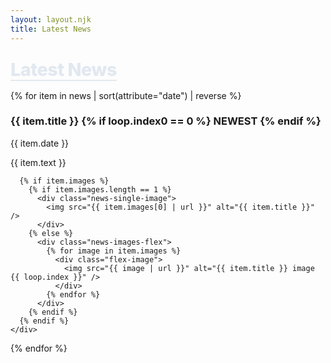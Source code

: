 ```yaml
---
layout: layout.njk
title: Latest News
---
```

<style>
  h2 {
    font-family: 'Inter', sans-serif;
    font-weight: 800;
    color: #e2e8f0;
    font-size: 1.8rem;
    letter-spacing: -0.5px;
    margin: 1.5rem 0 1rem;
    text-decoration: underline;
    text-underline-offset: 6px;
  }
</style>

<h2>Latest News</h2>

<div class="news-list">
  {% for item in news | sort(attribute="date") | reverse %}
    <div class="news-card">
      <h3>
        {{ item.title }}
        {% if loop.index0 == 0 %}
          <span class="newest">NEWEST</span>
        {% endif %}
      </h3>
      <p class="news-date">{{ item.date }}</p>
      <p>{{ item.text }}</p>

      {% if item.images %}
        {% if item.images.length == 1 %}
          <div class="news-single-image">
            <img src="{{ item.images[0] | url }}" alt="{{ item.title }}" />
          </div>
        {% else %}
          <div class="news-images-flex">
            {% for image in item.images %}
              <div class="flex-image">
                <img src="{{ image | url }}" alt="{{ item.title }} image {{ loop.index }}" />
              </div>
            {% endfor %}
          </div>
        {% endif %}
      {% endif %}
    </div>
  {% endfor %}
</div>
